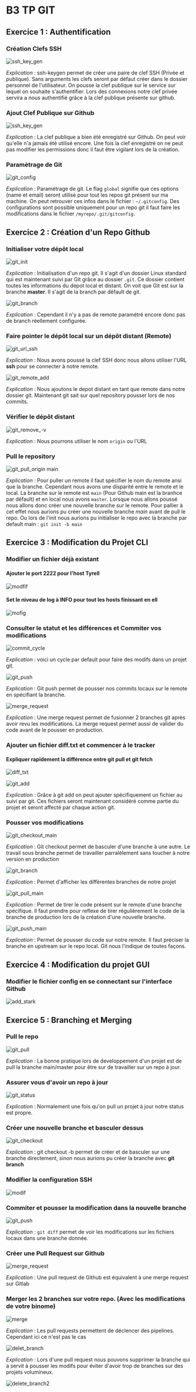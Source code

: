 # B3 TP GIT

## Exercice 1 : Authentification 

### Création Clefs SSH

![ssh_key_gen](https://i.imgur.com/LpA9gjE.png)

_Explication_ : ssh-keygen permet de créer une paire de clef SSH (Privée et publique). Sans arguments les clefs seront par défaut créer dans le dossier personnel de l'utilisateur.
On pousse la clef publique sur le service sur lequel on souhaite s'authentifier. Lors des connexions notre clef privée servira a nous authentifié grâce à la clef publique présente sur github. 

### Ajout Clef Publique sur Github

![ssh_key_gen](https://i.imgur.com/zcyiXwP.png)

_Explication_ : La clef publique a bien été enregistré sur Github. On peut voir qu'elle n'a jamais été utilisé encore. Une fois la clef enregistré on ne peut pas modifier les permissions donc il faut être vigilant lors de la création. 

### Paramètrage de Git 

![git_config](https://imgur.com/HXnvUlr.png)

_Explication_ : Paramétrage de git. Le flag `global` signifie que ces options (name et email) seront utilisé pour tout les repos git présent sur ma machine. On peut retrouver ces infos dans le fichier : `~/.gitconfig`. Des configurations sont possible uniquement pour un repo git il faut faire les modifications dans le fichier `/myrepo/.git/gitconfig`.


## Exercice 2 : Création d'un Repo Github

### Initialiser votre dépôt local

![git_init](https://imgur.com/9pb4NHj.png)

_Explication_ : Initialisation d'un repo git. Il s'agit d'un dossier Linux standard qui est maintenant suivi par Git grâce au dossier `.git`. Ce dossier contient toutes les informations du depot local et distant.  On voit que Git est sur la branche **master**. Il s'agit de la branch par défault de git.

![git_branch](https://imgur.com/D1gjHMa.png)

_Explication_ : Cependant il n'y a pas de remote paramétré encore donc pas de branch réellement configurée.


### Faire pointer le dépôt local sur un dépôt distant (Remote)

![git_url_ssh](https://imgur.com/Y5U1ga4.png)

_Explication_ : Nous avons poussé la clef SSH donc nous allons utiliser l'URL **ssh** pour se connecter à notre remote. 

![git_remote_add](https://imgur.com/4HoLHjq.png)

_Explication_ : Nous ajoutons le depot distant en tant que remote dans notre dossier git. Maintenant git sait sur quel repository pousser lors de nos commits.


### Vérifier le dépôt distant

![git_remove_-v](https://imgur.com/4HoLHjq.png)

_Explication_ : Nous pourrons utiliser le nom `origin` ou l'URL

### Pull le repository

![git_pull_origin main](https://imgur.com/hGX0YmY.png)

_Explication_ : Pour puller un remote il faut spécifier le nom du remote ansi que la branche. Cependant nous avons une disparité entre le remote et le local. La branche sur le remote est `main` (Pour Github main est la branhce par défault) et en local nous avons `master`.
Lorsque nous allons poussé nous allons donc créer une nouvelle branche sur le remote. 
Pour pallier à cet effet nous aurions pu créer une nouvelle branche *main* avant de pull le repo. Ou lors de l'init nous aurions pu initialiser le repo avec la branche par default main : `git init -b main`

## Exercice 3 : Modification du Projet CLI

### Modifier un fichier déjà existant
#### Ajouter le port 2222 pour l'host Tyrell

![modfif](https://imgur.com/0j2sd21.png)

#### Set le niveau de log à INFO pour tout les hosts finissant en ell

![mofig](https://imgur.com/UmqdWmk.png)

### Consulter le statut et les différences et Commiter vos modifications

![commit_cycle](https://imgur.com/aPxVqYr.png)

_Explication_ : voici un cycle par default pour faire des modifs dans un projet git.

![git_push](https://imgur.com/GwMpMnG.png)

_Explication_ : Git push permet de pousser nos commits locaux sur le remote en spécifiant la branche. 

![merge_request](https://imgur.com/7hVvkbm.png)

_Explication_ : Une merge request permet de fusionner 2 branches git après avoir revu les modifications. La merge request permet aussi de valider du code avant de le pousser en production.

### Ajouter un fichier diff.txt et commencer à le tracker
#### Expliquer rapidement la différence entre git pull et git fetch

![diff_txt](https://imgur.com/XVGzeWB.png)


![git_add](https://imgur.com/4SB8BgH.png)

_Explication_ : Grâce à git add on peut ajouter spécifiquement un fichier au suivi par git. Ces fichiers seront maintenant considéré comme partie du projet et seront affecté par chaque action git. 

### Pousser vos modifications

![git_checkout_main](https://imgur.com/kHh6cg8.png)

_Explication_ : Git checkout permet de basculer d'une branche à une autre. Le travail sous branche permet de travailler parralèlement sans toucher à notre version en production

![git_branch](https://imgur.com/3fLX0Ua.png)

_Explication_ : Permet d'afficher les différentes branches de notre projet

![git_pull_main](https://imgur.com/lOpBQdY.png)

_Explication_ : Permet de tirer le code présent sur le remote d'une branche spécifique. Il faut prendre pour reflexe de tirer régulièrement le code de la branche de production lors de la création d'une nouvelle branche.

![git_push_main](https://imgur.com/0b2ZD1n.png)

_Explication_ : Permet de pousser du code sur notre remote. Il faut préciser la branche en upstream sur le repo local. Git nous l'indique de toutes façons.

## Exercice 4 : Modification du projet GUI
### Modifier le fichier config en se connectant sur l'interface Github 

![add_stark](https://imgur.com/0tytrs4.png)

## Exercice 5 : Branching et Merging
### Pull le repo 

![git_pull](https://imgur.com/9kDXjj5.png)

_Explication_ : La bonne pratique lors de developpement d'un projet est de pull la branche main/master pour être sur de travailler sur un repo à jour.
### Assurer vous d'avoir un repo à jour

![git_status](https://imgur.com/AXiZMJ7.png)

_Explication_ : Normalement une fois qu'on pull un projet à jour notre status est propre.
### Créer une nouvelle branche et basculer dessus
![git_checkout](https://imgur.com/jgFoLOR.png)

_Explication_ : git checkout -b permet de créer et de basculer sur une branche directement, sinon nous aurions pu créer la branche avec **git branch**

### Modifier la configuration SSH

![modif](https://imgur.com/4vngXe6.png)


### Commiter et pousser la modification dans la nouvelle branche

![git_push](https://imgur.com/VljdXqh.png)

_Explication_ : `git diff` permet de voir les modifications sur les fichiers locaux dans une branche donnée.

### Créer une Pull Request sur Github

![merge_request](https://imgur.com/VN9CycW.png)

_Explication_ : Une pull request de Github est équivalent à une merge request sur Gitlab

### Merger les 2 branches sur votre repo. (Avec les modifications de votre binome)

![merge](https://imgur.com/Lj63DEs.png)

_Explication_ : Les pull requests permettent de déclencer des pipelines. Cependant ici ce n'est pas le cas 

![delet_branch](https://imgur.com/TdHnH0g.png)

_Explication_ : Lors d'une pull request nous pouvons supprimer la branche qui a servit à pousser les modifs pour éviter d'avoir trop de branches sur des projets volumineux.

![delete_branch2](https://imgur.com/3vEY0YX.png)



